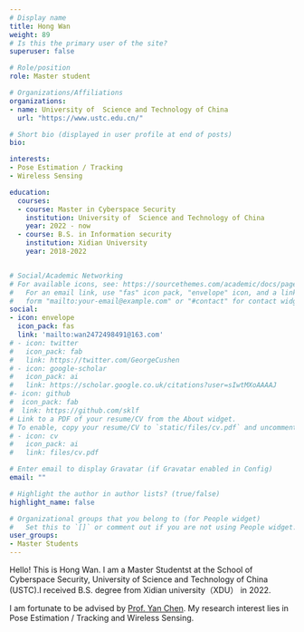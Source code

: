 ```yaml
---
# Display name
title: Hong Wan
weight: 89
# Is this the primary user of the site?
superuser: false

# Role/position
role: Master student

# Organizations/Affiliations
organizations:
- name: University of  Science and Technology of China
  url: "https://www.ustc.edu.cn/"

# Short bio (displayed in user profile at end of posts)
bio: 

interests:
- Pose Estimation / Tracking
- Wireless Sensing

education:
  courses:
  - course: Master in Cyberspace Security
    institution: University of  Science and Technology of China
    year: 2022 - now
  - course: B.S. in Information security
    institution: Xidian University
    year: 2018-2022


# Social/Academic Networking
# For available icons, see: https://sourcethemes.com/academic/docs/page-builder/#icons
#   For an email link, use "fas" icon pack, "envelope" icon, and a link in the
#   form "mailto:your-email@example.com" or "#contact" for contact widget.
social:
- icon: envelope
  icon_pack: fas
  link: 'mailto:wan2472498491@163.com'
# - icon: twitter
#   icon_pack: fab
#   link: https://twitter.com/GeorgeCushen
# - icon: google-scholar
#   icon_pack: ai
#   link: https://scholar.google.co.uk/citations?user=sIwtMXoAAAAJ
#- icon: github
#  icon_pack: fab
#  link: https://github.com/sklf
# Link to a PDF of your resume/CV from the About widget.
# To enable, copy your resume/CV to `static/files/cv.pdf` and uncomment the lines below.
# - icon: cv
#   icon_pack: ai
#   link: files/cv.pdf

# Enter email to display Gravatar (if Gravatar enabled in Config)
email: ""

# Highlight the author in author lists? (true/false)
highlight_name: false

# Organizational groups that you belong to (for People widget)
#   Set this to `[]` or comment out if you are not using People widget.
user_groups:
- Master Students
---
```


Hello! This is Hong Wan. I am a Master Studentst at the School of Cyberspace Security, University of  Science and Technology of China (USTC).I received B.S. degree from Xidian university（XDU） in 2022.

I am fortunate to be advised by [Prof. Yan Chen](https://chenyanustc.github.io/). My research interest lies in Pose Estimation / Tracking and Wireless Sensing.